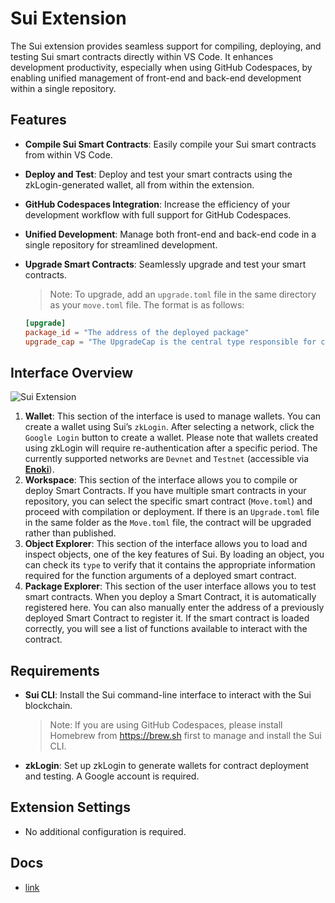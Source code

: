 # Sui Extension

The Sui extension provides seamless support for compiling, deploying, and testing Sui smart contracts directly within VS Code. It enhances development productivity, especially when using GitHub Codespaces, by enabling unified management of front-end and back-end development within a single repository.

## Features

- **Compile Sui Smart Contracts**: Easily compile your Sui smart contracts from within VS Code.
- **Deploy and Test**: Deploy and test your smart contracts using the zkLogin-generated wallet, all from within the extension.
- **GitHub Codespaces Integration**: Increase the efficiency of your development workflow with full support for GitHub Codespaces.
- **Unified Development**: Manage both front-end and back-end code in a single repository for streamlined development.
- **Upgrade Smart Contracts**: Seamlessly upgrade and test your smart contracts.

  > <i class="fa fa-info-circle" aria-hidden="true"></i> Note: To upgrade, add an `upgrade.toml` file in the same directory as your `move.toml` file. The format is as follows:

  ```toml
  [upgrade]
  package_id = "The address of the deployed package"
  upgrade_cap = "The UpgradeCap is the central type responsible for coordinating package upgrades."
  ```

## Interface Overview

![Sui Extension](https://docs.zktx.io/images/sui-extension.png)

1. **Wallet**: This section of the interface is used to manage wallets. You can create a wallet using Sui’s `zkLogin`. After selecting a network, click the `Google Login` button to create a wallet. Please note that wallets created using zkLogin will require re-authentication after a specific period. The currently supported networks are `Devnet` and `Testnet` (accessible via **[Enoki](https://docs.enoki.mystenlabs.com)**).
1. **Workspace**: This section of the interface allows you to compile or deploy Smart Contracts. If you have multiple smart contracts in your repository, you can select the specific smart contract (`Move.toml`) and proceed with compilation or deployment. If there is an `Upgrade.toml` file in the same folder as the `Move.toml` file, the contract will be upgraded rather than published.
1. **Object Explorer**: This section of the interface allows you to load and inspect objects, one of the key features of Sui. By loading an object, you can check its `type` to verify that it contains the appropriate information required for the function arguments of a deployed smart contract.
1. **Package Explorer**: This section of the user interface allows you to test smart contracts. When you deploy a Smart Contract, it is automatically registered here. You can also manually enter the address of a previously deployed Smart Contract to register it. If the smart contract is loaded correctly, you will see a list of functions available to interact with the contract.

## Requirements

- **Sui CLI**: Install the Sui command-line interface to interact with the Sui blockchain.
  > <i class="fa fa-info-circle" aria-hidden="true"></i> Note: If you are using GitHub Codespaces, please install Homebrew from https://brew.sh first to manage and install the Sui CLI.
- **zkLogin**: Set up zkLogin to generate wallets for contract deployment and testing. A Google account is required.

## Extension Settings

- No additional configuration is required.

## Docs

- [link](https://docs.zktx.io/vsce/sui/)
